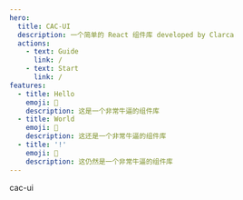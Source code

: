 ```yaml
---
hero:
  title: CAC-UI
  description: 一个简单的 React 组件库 developed by Clarca
  actions:
    - text: Guide
      link: /
    - text: Start
      link: /
features:
  - title: Hello
    emoji: 💎
    description: 这是一个非常牛逼的组件库
  - title: World
    emoji: 🌈
    description: 这还是一个非常牛逼的组件库
  - title: '!'
    emoji: 🚀
    description: 这仍然是一个非常牛逼的组件库
---
```


cac-ui
